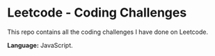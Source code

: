 # Leetcode - Coding Challenges
This repo contains all the coding challenges I have done on Leetcode. 

**Language:** JavaScript.
